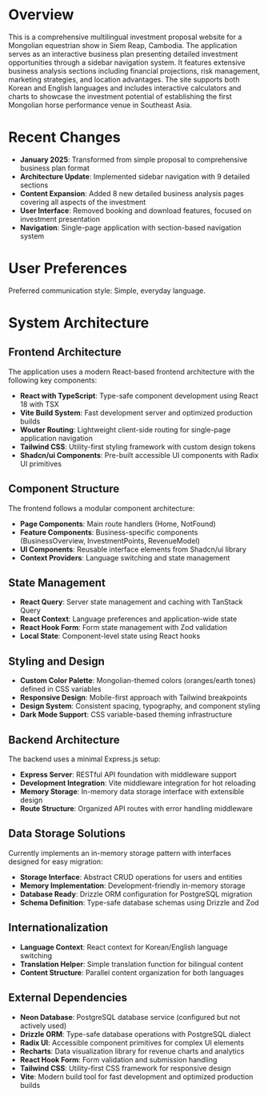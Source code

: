 # Overview

This is a comprehensive multilingual investment proposal website for a Mongolian equestrian show in Siem Reap, Cambodia. The application serves as an interactive business plan presenting detailed investment opportunities through a sidebar navigation system. It features extensive business analysis sections including financial projections, risk management, marketing strategies, and location advantages. The site supports both Korean and English languages and includes interactive calculators and charts to showcase the investment potential of establishing the first Mongolian horse performance venue in Southeast Asia.

# Recent Changes

- **January 2025**: Transformed from simple proposal to comprehensive business plan format
- **Architecture Update**: Implemented sidebar navigation with 9 detailed sections
- **Content Expansion**: Added 8 new detailed business analysis pages covering all aspects of the investment
- **User Interface**: Removed booking and download features, focused on investment presentation
- **Navigation**: Single-page application with section-based navigation system

# User Preferences

Preferred communication style: Simple, everyday language.

# System Architecture

## Frontend Architecture

The application uses a modern React-based frontend architecture with the following key components:

- **React with TypeScript**: Type-safe component development using React 18 with TSX
- **Vite Build System**: Fast development server and optimized production builds
- **Wouter Routing**: Lightweight client-side routing for single-page application navigation
- **Tailwind CSS**: Utility-first styling framework with custom design tokens
- **Shadcn/ui Components**: Pre-built accessible UI components with Radix UI primitives

## Component Structure

The frontend follows a modular component architecture:

- **Page Components**: Main route handlers (Home, NotFound)
- **Feature Components**: Business-specific components (BusinessOverview, InvestmentPoints, RevenueModel)
- **UI Components**: Reusable interface elements from Shadcn/ui library
- **Context Providers**: Language switching and state management

## State Management

- **React Query**: Server state management and caching with TanStack Query
- **React Context**: Language preferences and application-wide state
- **React Hook Form**: Form state management with Zod validation
- **Local State**: Component-level state using React hooks

## Styling and Design

- **Custom Color Palette**: Mongolian-themed colors (oranges/earth tones) defined in CSS variables
- **Responsive Design**: Mobile-first approach with Tailwind breakpoints
- **Design System**: Consistent spacing, typography, and component styling
- **Dark Mode Support**: CSS variable-based theming infrastructure

## Backend Architecture

The backend uses a minimal Express.js setup:

- **Express Server**: RESTful API foundation with middleware support
- **Development Integration**: Vite middleware integration for hot reloading
- **Memory Storage**: In-memory data storage interface with extensible design
- **Route Structure**: Organized API routes with error handling middleware

## Data Storage Solutions

Currently implements an in-memory storage pattern with interfaces designed for easy migration:

- **Storage Interface**: Abstract CRUD operations for users and entities
- **Memory Implementation**: Development-friendly in-memory storage
- **Database Ready**: Drizzle ORM configuration for PostgreSQL migration
- **Schema Definition**: Type-safe database schemas using Drizzle and Zod

## Internationalization

- **Language Context**: React context for Korean/English language switching
- **Translation Helper**: Simple translation function for bilingual content
- **Content Structure**: Parallel content organization for both languages

## External Dependencies

- **Neon Database**: PostgreSQL database service (configured but not actively used)
- **Drizzle ORM**: Type-safe database operations with PostgreSQL dialect
- **Radix UI**: Accessible component primitives for complex UI elements
- **Recharts**: Data visualization library for revenue charts and analytics
- **React Hook Form**: Form validation and submission handling
- **Tailwind CSS**: Utility-first CSS framework for responsive design
- **Vite**: Modern build tool for fast development and optimized production builds